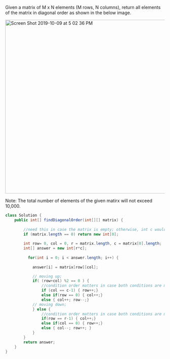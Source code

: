 Given a matrix of M x N elements (M rows, N columns), return all elements of the matrix in diagonal order as shown in the below image.

<img width="549" alt="Screen Shot 2019-10-09 at 5 02 36 PM" src="https://user-images.githubusercontent.com/46575719/66520153-a255f300-eab6-11e9-9304-d9673bbd645d.png">


Note: The total number of elements of the given matirx will not exceed 10,000.

```java
class Solution {
    public int[] findDiagonalOrder(int[][] matrix) {
        
        //need this in case the matrix is empty; otherwise, int c would get a boundary error.
        if (matrix.length == 0) return new int[0];
        
        int row= 0, col = 0, r = matrix.length, c = matrix[0].length;
        int[] answer = new int[r*c];
        
          for(int i = 0; i < answer.length; i++) {
            
            answer[i] = matrix[row][col];

            // moving up;
            if( (row+col) %2 == 0 ) {
                //condition order matters in case both conditions are met.
                if (col == c-1) { row++;} 
                else if(row == 0) { col++;} 
                else { col++; row--;}
            // moving down;
            } else {
                //condition order matters in case both conditions are met.
                if(row == r-1) { col++;} 
                else if(col == 0) { row++;} 
                else { col--; row++; }
            }     
        }
        return answer;
    }
}
```
